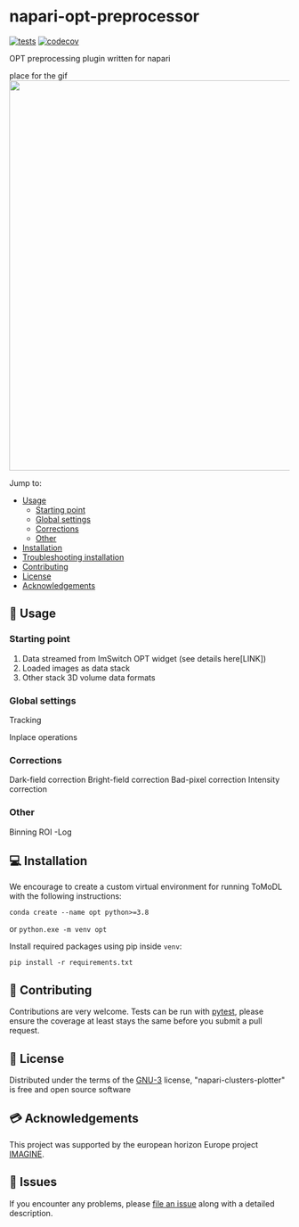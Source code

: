 # napari-opt-preprocessor

[![tests](https://github.com/palec87/opt-napari/actions/workflows/test-plugin.yml/badge.svg)](https://github.com/palec87/opt-napari/actions/workflows/test-plugin.yml)
[![codecov](https://codecov.io/github/palec87/opt-napari/graph/badge.svg?token=2RMBWECCDS)](https://codecov.io/github/palec87/opt-napari)

OPT preprocessing plugin written for napari

place for the gif
<img src="" width="700"/>

Jump to:
- [Usage](#usage)
  - [Starting point](#starting-point)
  - [Global settings](#settings)
  - [Corrections](#corrections)
  - [Other](#other)
- [Installation](#installation)
- [Troubleshooting installation](#troubleshooting-installation)
- [Contributing](#contributing)
- [License](#license)
- [Acknowledgements](#acknowledgements)


## 🛀 Usage

### Starting point
1. Data streamed from ImSwitch OPT widget (see details here[LINK])
2. Loaded images as data stack
3. Other stack 3D volume data formats

### Global settings
Tracking

Inplace operations

### Corrections
Dark-field correction
Bright-field correction
Bad-pixel correction
Intensity correction

### Other
Binning
ROI
-Log

## 💻 Installation
We encourage to create a custom virtual environment for running ToMoDL with the following instructions:

`conda create --name opt python>=3.8`

or `python.exe -m venv opt`

Install required packages using pip inside `venv`:

`pip install -r requirements.txt`

## 🎄 Contributing

Contributions are very welcome. Tests can be run with [pytest], please ensure
the coverage at least stays the same before you submit a pull request.

## 🚓 License

Distributed under the terms of the [GNU-3] license,
"napari-clusters-plotter" is free and open source software

## 💳 Acknowledgements
This project was supported by the european horizon Europe project [IMAGINE](https://cordis.europa.eu/project/id/101094250).

## 🔨 Issues

If you encounter any problems, please [file an issue]() along
with a detailed description.

[GNU-3]: https://www.gnu.org/licenses/gpl-3.0.en.html
[pytest]: https://docs.pytest.org/en/7.0.x/

